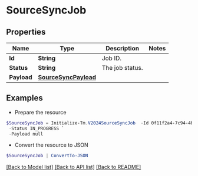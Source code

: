 # SourceSyncJob
## Properties

Name | Type | Description | Notes
------------ | ------------- | ------------- | -------------
**Id** | **String** | Job ID. | 
**Status** | **String** | The job status. | 
**Payload** | [**SourceSyncPayload**](SourceSyncPayload.md) |  | 

## Examples

- Prepare the resource
```powershell
$SourceSyncJob = Initialize-Tm.V2024SourceSyncJob  -Id 0f11f2a4-7c94-4bf3-a2bd-742580fe3bde `
 -Status IN_PROGRESS `
 -Payload null
```

- Convert the resource to JSON
```powershell
$SourceSyncJob | ConvertTo-JSON
```

[[Back to Model list]](../README.md#documentation-for-models) [[Back to API list]](../README.md#documentation-for-api-endpoints) [[Back to README]](../README.md)

